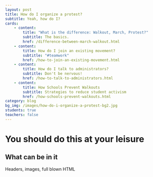 ```yaml
---
layout: post
title: How do I organize a protest?
subtitle: Yeah, how do I?
cards:
    - content:
        title: "What is the difference: Walkout, March, Protest?"
        subtitle: The basics.
        href: /difference-between-march-walkout.html
    - content:
        title: How do I join an existing movement?
        subtitle: "#teamwork"
        href: /how-to-join-an-existing-movement.html
    - content:
        title: How do I talk to administrators?
        subtitle: Don't be nervous!
        href: /how-to-talk-to-administrators.html
    - content:
        title: How Schools Prevent Walkouts
        subtitle: Strategies to reduce student activism
        href: /how-schools-prevent-walkouts.html
category: blog
bg_img: /images/how-do-i-organize-a-protest-bg2.jpg
students: true
teachers: false
---
```


You should do this at your leisure
==================================

## What can be in it

Headers, images, full blown HTML



